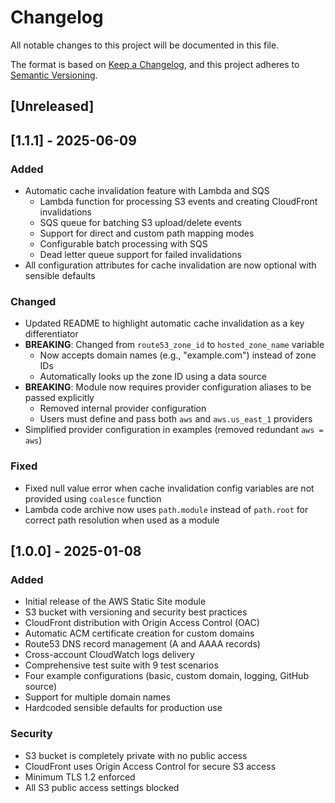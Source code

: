 # Changelog

All notable changes to this project will be documented in this file.

The format is based on [Keep a Changelog](https://keepachangelog.com/en/1.0.0/),
and this project adheres to [Semantic Versioning](https://semver.org/spec/v2.0.0.html).

## [Unreleased]

## [1.1.1] - 2025-06-09

### Added

- Automatic cache invalidation feature with Lambda and SQS
  - Lambda function for processing S3 events and creating CloudFront invalidations
  - SQS queue for batching S3 upload/delete events
  - Support for direct and custom path mapping modes
  - Configurable batch processing with SQS
  - Dead letter queue support for failed invalidations
- All configuration attributes for cache invalidation are now optional with sensible defaults

### Changed

- Updated README to highlight automatic cache invalidation as a key differentiator
- **BREAKING**: Changed from `route53_zone_id` to `hosted_zone_name` variable
  - Now accepts domain names (e.g., "example.com") instead of zone IDs
  - Automatically looks up the zone ID using a data source
- **BREAKING**: Module now requires provider configuration aliases to be passed explicitly
  - Removed internal provider configuration
  - Users must define and pass both `aws` and `aws.us_east_1` providers
- Simplified provider configuration in examples (removed redundant `aws = aws`)

### Fixed

- Fixed null value error when cache invalidation config variables are not provided using `coalesce` function
- Lambda code archive now uses `path.module` instead of `path.root` for correct path resolution when used as a module

## [1.0.0] - 2025-01-08

### Added

- Initial release of the AWS Static Site module
- S3 bucket with versioning and security best practices
- CloudFront distribution with Origin Access Control (OAC)
- Automatic ACM certificate creation for custom domains
- Route53 DNS record management (A and AAAA records)
- Cross-account CloudWatch logs delivery
- Comprehensive test suite with 9 test scenarios
- Four example configurations (basic, custom domain, logging, GitHub source)
- Support for multiple domain names
- Hardcoded sensible defaults for production use

### Security

- S3 bucket is completely private with no public access
- CloudFront uses Origin Access Control for secure S3 access
- Minimum TLS 1.2 enforced
- All S3 public access settings blocked
